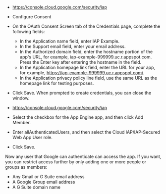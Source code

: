 * https://console.cloud.google.com/security/iap
* Configure Consent
* On the OAuth Consent Screen tab of the Credentials page, complete the following fields:
    * In the Application name field, enter IAP Example.
    * In the Support email field, enter your email address.
    * In the Authorized domain field, enter the hostname portion of the app's URL, for example, iap-example-999999.uc.r.appspot.com. Press the Enter key after entering the hostname in the field.
    * In the Application homepage link field, enter the URL for your app, for example, https://iap-example-999999.uc.r.appspot.com/.
    * In the Application privacy policy line field, use the same URL as the homepage link for testing purposes.
* Click Save. When prompted to create credentials, you can close the window.


* https://console.cloud.google.com/security/iap
* Select the checkbox for the App Engine app, and then click Add Member.
* Enter allAuthenticatedUsers, and then select the Cloud IAP/IAP-Secured Web App User role.
* Click Save.

Now any user that Google can authenticate can access the app. If you want, you can restrict access further by only adding one or more people or groups as members:
* Any Gmail or G Suite email address
* A Google Group email address
* A G Suite domain name
